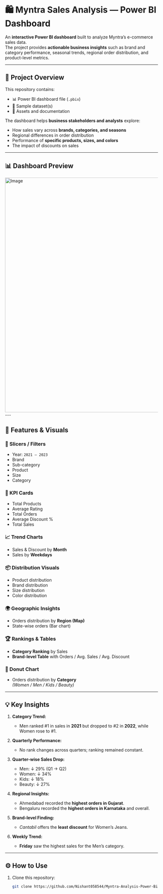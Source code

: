 # 🛍️ Myntra Sales Analysis — Power BI Dashboard

An **interactive Power BI dashboard** built to analyze Myntra’s e-commerce sales data.  
The project provides **actionable business insights** such as brand and category performance, seasonal trends, regional order distribution, and product-level metrics.

---

## 🔖 Project Overview
This repository contains:
- 📊 Power BI dashboard file (`.pbix`)
- 📂 Sample dataset(s)
- 📎 Assets and documentation

The dashboard helps **business stakeholders and analysts** explore:
- How sales vary across **brands, categories, and seasons**
- Regional differences in order distribution
- Performance of **specific products, sizes, and colors**
- The impact of discounts on sales

---

## 📊 Dashboard Preview
<img width="1788" height="772" alt="Image" src="https://github.com/user-attachments/assets/da4c996c-b576-4711-bd3f-6a61f48ccebb" />
---

## 🧭 Features & Visuals

### 🔎 Slicers / Filters
- Year: `2021 – 2023`
- Brand  
- Sub-category  
- Product  
- Size  
- Category  

### 📌 KPI Cards
- Total Products  
- Average Rating  
- Total Orders  
- Average Discount %  
- Total Sales  

### 📈 Trend Charts
- Sales & Discount by **Month**
- Sales by **Weekdays**

### 📦 Distribution Visuals
- Product distribution  
- Brand distribution  
- Size distribution  
- Color distribution  

### 🌍 Geographic Insights
- Orders distribution by **Region (Map)**
- State-wise orders (Bar chart)

### 🏆 Rankings & Tables
- **Category Ranking** by Sales  
- **Brand-level Table** with Orders / Avg. Sales / Avg. Discount

### 🍩 Donut Chart
- Orders distribution by **Category**  
  *(Women / Men / Kids / Beauty)*

---

## 💡 Key Insights
1. **Category Trend:**  
   - Men ranked #1 in sales in **2021** but dropped to #2 in **2022**, while Women rose to #1.  

2. **Quarterly Performance:**  
   - No rank changes across quarters; ranking remained constant.  

3. **Quarter-wise Sales Drop:**  
   - Men: ↓ 29% (Q1 → Q2)  
   - Women: ↓ 34%  
   - Kids: ↓ 18%  
   - Beauty: ↓ 27%

4. **Regional Insights:**  
   - Ahmedabad recorded the **highest orders in Gujarat**.  
   - Bengaluru recorded the **highest orders in Karnataka** and overall.

5. **Brand-level Finding:**  
   - *Cantabil* offers the **least discount** for Women’s Jeans.

6. **Weekly Trend:**  
   - **Friday** saw the highest sales for the Men’s category.

---

## ⚙️ How to Use
1. Clone this repository:
   ```bash
   git clone https://github.com/Nishant058544/Myntra-Analysis-Power-Bi.git

